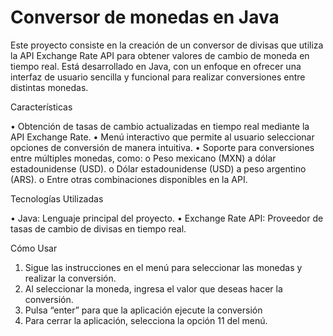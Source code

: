 # Conversor de monedas en Java

Este proyecto consiste en la creación de un conversor de divisas que utiliza la API Exchange Rate API para obtener valores de cambio de moneda en tiempo real. Está desarrollado en Java, con un enfoque en ofrecer una interfaz de usuario sencilla y funcional para realizar conversiones entre distintas monedas.

Características 
 
  •	Obtención de tasas de cambio actualizadas en tiempo real mediante la API Exchange Rate. 
  •	Menú interactivo que permite al usuario seleccionar opciones de conversión de manera intuitiva. 
  •	Soporte para conversiones entre múltiples monedas, como: 
      o	Peso mexicano (MXN) a dólar estadounidense (USD). 
      o	Dólar estadounidense (USD) a peso argentino (ARS). 
      o	Entre otras combinaciones disponibles en la API. 

Tecnologías Utilizadas 
 
  •	Java: Lenguaje principal del proyecto. 
  •	Exchange Rate API: Proveedor de tasas de cambio de divisas en tiempo real. 

Cómo Usar 
  1.	Sigue las instrucciones en el menú para seleccionar las monedas y realizar la conversión. 
  2.	Al seleccionar la moneda, ingresa el valor que deseas hacer la conversión. 
  3.	Pulsa “enter” para que la aplicación ejecute la conversión 
  4.	Para cerrar la aplicación, selecciona la opción 11 del menú.

